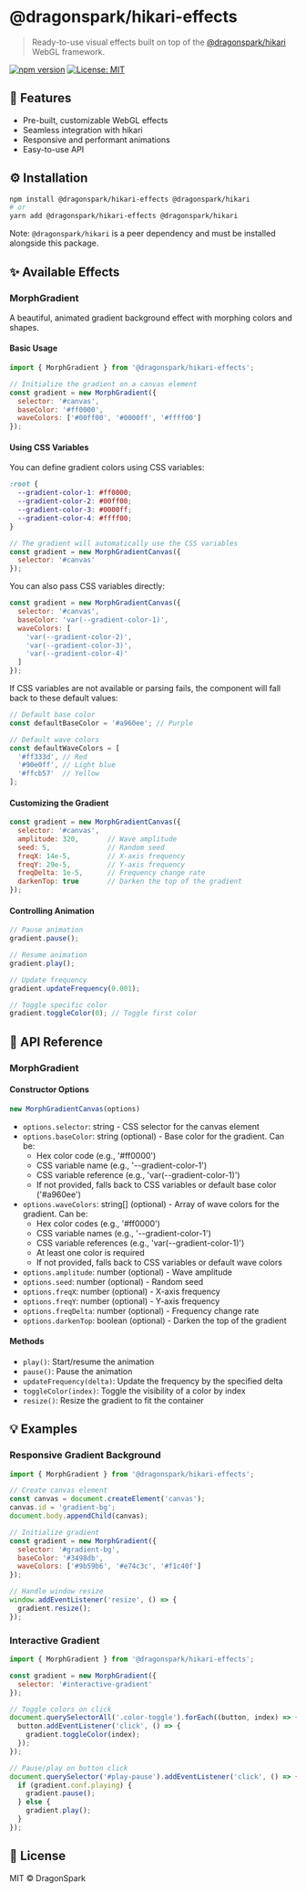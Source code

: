 # @dragonspark/hikari-effects

> Ready-to-use visual effects built on top of the [@dragonspark/hikari](https://www.npmjs.com/package/@dragonspark/hikari) WebGL framework.

[![npm version](https://img.shields.io/npm/v/@dragonspark/hikari-effects.svg?style=for-the-badge)](https://www.npmjs.com/package/@dragonspark/hikari-effects)
[![License: MIT](https://img.shields.io/badge/License-MIT-blue.svg?style=for-the-badge)](https://opensource.org/licenses/MIT)

## 🧩 Features

- Pre-built, customizable WebGL effects
- Seamless integration with hikari
- Responsive and performant animations
- Easy-to-use API

## ⚙️ Installation

```bash
npm install @dragonspark/hikari-effects @dragonspark/hikari
# or
yarn add @dragonspark/hikari-effects @dragonspark/hikari
```

Note: `@dragonspark/hikari` is a peer dependency and must be installed alongside this package.

## ✨ Available Effects

### MorphGradient

A beautiful, animated gradient background effect with morphing colors and shapes.

#### Basic Usage

```javascript
import { MorphGradient } from '@dragonspark/hikari-effects';

// Initialize the gradient on a canvas element
const gradient = new MorphGradient({
  selector: '#canvas',
  baseColor: '#ff0000',
  waveColors: ['#00ff00', '#0000ff', '#ffff00']
});
```

#### Using CSS Variables

You can define gradient colors using CSS variables:

```css
:root {
  --gradient-color-1: #ff0000;
  --gradient-color-2: #00ff00;
  --gradient-color-3: #0000ff;
  --gradient-color-4: #ffff00;
}
```

```javascript
// The gradient will automatically use the CSS variables
const gradient = new MorphGradientCanvas({
  selector: '#canvas'
});
```

You can also pass CSS variables directly:

```javascript
const gradient = new MorphGradientCanvas({
  selector: '#canvas',
  baseColor: 'var(--gradient-color-1)',
  waveColors: [
    'var(--gradient-color-2)',
    'var(--gradient-color-3)',
    'var(--gradient-color-4)'
  ]
});
```

If CSS variables are not available or parsing fails, the component will fall back to these default values:

```javascript
// Default base color
const defaultBaseColor = '#a960ee'; // Purple

// Default wave colors
const defaultWaveColors = [
  '#ff333d', // Red
  '#90e0ff', // Light blue
  '#ffcb57'  // Yellow
];
```

#### Customizing the Gradient

```javascript
const gradient = new MorphGradientCanvas({
  selector: '#canvas',
  amplitude: 320,       // Wave amplitude
  seed: 5,              // Random seed
  freqX: 14e-5,         // X-axis frequency
  freqY: 29e-5,         // Y-axis frequency
  freqDelta: 1e-5,      // Frequency change rate
  darkenTop: true       // Darken the top of the gradient
});
```

#### Controlling Animation

```javascript
// Pause animation
gradient.pause();

// Resume animation
gradient.play();

// Update frequency
gradient.updateFrequency(0.001);

// Toggle specific color
gradient.toggleColor(0); // Toggle first color
```

## 📖 API Reference

### MorphGradient

#### Constructor Options

```javascript
new MorphGradientCanvas(options)
```

- `options.selector`: string - CSS selector for the canvas element
- `options.baseColor`: string (optional) - Base color for the gradient. Can be:
  - Hex color code (e.g., '#ff0000')
  - CSS variable name (e.g., '--gradient-color-1')
  - CSS variable reference (e.g., 'var(--gradient-color-1)')
  - If not provided, falls back to CSS variables or default base color ('#a960ee')
- `options.waveColors`: string[] (optional) - Array of wave colors for the gradient. Can be:
  - Hex color codes (e.g., '#ff0000')
  - CSS variable names (e.g., '--gradient-color-1')
  - CSS variable references (e.g., 'var(--gradient-color-1)')
  - At least one color is required
  - If not provided, falls back to CSS variables or default wave colors
- `options.amplitude`: number (optional) - Wave amplitude
- `options.seed`: number (optional) - Random seed
- `options.freqX`: number (optional) - X-axis frequency
- `options.freqY`: number (optional) - Y-axis frequency
- `options.freqDelta`: number (optional) - Frequency change rate
- `options.darkenTop`: boolean (optional) - Darken the top of the gradient

#### Methods

- `play()`: Start/resume the animation
- `pause()`: Pause the animation
- `updateFrequency(delta)`: Update the frequency by the specified delta
- `toggleColor(index)`: Toggle the visibility of a color by index
- `resize()`: Resize the gradient to fit the container

## 💡 Examples

### Responsive Gradient Background

```javascript
import { MorphGradient } from '@dragonspark/hikari-effects';

// Create canvas element
const canvas = document.createElement('canvas');
canvas.id = 'gradient-bg';
document.body.appendChild(canvas);

// Initialize gradient
const gradient = new MorphGradient({
  selector: '#gradient-bg',
  baseColor: '#3498db',
  waveColors: ['#9b59b6', '#e74c3c', '#f1c40f']
});

// Handle window resize
window.addEventListener('resize', () => {
  gradient.resize();
});
```

### Interactive Gradient

```javascript
import { MorphGradient } from '@dragonspark/hikari-effects';

const gradient = new MorphGradient({
  selector: '#interactive-gradient'
});

// Toggle colors on click
document.querySelectorAll('.color-toggle').forEach((button, index) => {
  button.addEventListener('click', () => {
    gradient.toggleColor(index);
  });
});

// Pause/play on button click
document.querySelector('#play-pause').addEventListener('click', () => {
  if (gradient.conf.playing) {
    gradient.pause();
  } else {
    gradient.play();
  }
});
```

## 📝 License

MIT © DragonSpark
